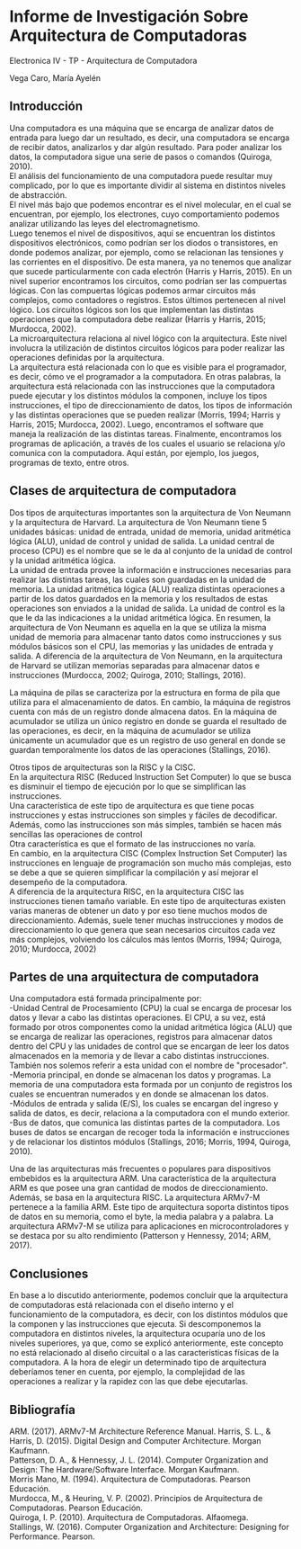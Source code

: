 # Informe de Investigación Sobre Arquitectura de Computadoras

Electronica IV - TP - Arquitectura de Computadora

Vega Caro, María Ayelén


## Introducción

Una computadora es una máquina que se encarga de analizar datos de entrada para luego dar un resultado, es decir, una computadora se encarga de recibir datos, analizarlos y dar algún resultado. Para poder analizar los datos, la computadora sigue una serie de pasos o comandos (Quiroga, 2010).  
El análisis del funcionamiento de una computadora puede resultar muy complicado, por lo que es importante dividir al sistema en distintos niveles de abstracción.   
El nivel más bajo que podemos encontrar es el nivel molecular, en el cual se encuentran, por ejemplo, los electrones, cuyo comportamiento podemos analizar utilizando las leyes del electromagnetismo.  
Luego tenemos el nivel de dispositivos, aquí se encuentran los distintos dispositivos electrónicos, como podrían ser los diodos o transistores, en donde podemos analizar, por ejemplo, como se relacionan las tensiones y las corrientes en el dispositivo. De esta manera, ya no tenemos que analizar que sucede particularmente con cada electrón (Harris y Harris, 2015).
En un nivel superior encontramos los circuitos, como podrían ser las compuertas lógicas. Con las compuertas lógicas podemos armar circuitos más complejos, como contadores o registros. Estos últimos pertenecen al nivel lógico. Los circuitos lógicos son los que implementan las distintas operaciones que la computadora debe realizar (Harris y Harris, 2015; Murdocca, 2002).     
La microarquitectura relaciona al nivel lógico con la arquitectura. Este nivel involucra la utilización de distintos circuitos lógicos para poder realizar las operaciones definidas por la arquitectura.    
La arquitectura está relacionada con lo que es visible para el programador, es decir, cómo ve el programador a la computadora. En otras palabras, la arquitectura está relacionada con las instrucciones que la computadora puede ejecutar y los distintos módulos la componen, incluye los tipos instrucciones, el tipo de direccionamiento de datos, los tipos de información y las distintas operaciones que se pueden realizar (Morris, 1994; Harris y Harris, 2015; Murdocca, 2002).
Luego, encontramos el software que maneja la realización de las distintas tareas. Finalmente, encontramos los programas de aplicación, a través de los cuales el usuario se relaciona y/o comunica con la computadora. Aquí están, por ejemplo, los juegos, programas de texto, entre otros.    

## Clases de arquitectura de computadora

Dos tipos de arquitecturas importantes son la arquitectura de Von Neumann y la arquitectura de Harvard.
La arquitectura de Von Neumann tiene 5 unidades básicas: unidad de entrada, unidad de memoria, unidad aritmética lógica (ALU), unidad de control y unidad de salida. La unidad central de proceso (CPU) es el nombre que se le da al conjunto de la unidad de control y la unidad aritmética lógica.     
La unidad de entrada provee la información e instrucciones necesarias para realizar las distintas tareas, las cuales son guardadas en la unidad de memoria. La unidad aritmética lógica (ALU) realiza distintas operaciones a partir de los datos guardados en la memoria y los resultados de estas operaciones son enviados a la unidad de salida. La unidad de control es la que le da las indicaciones a la unidad aritmética lógica.
En resumen, la arquitectura de Von Neumann es aquella en la que se utiliza la misma unidad de memoria para almacenar tanto datos como instrucciones y sus módulos básicos son el CPU, las memorias y las unidades de entrada y salida. 
A diferencia de la arquitectura de Von Neumann, en la arquitectura de Harvard se utilizan memorias separadas para almacenar datos e instrucciones (Murdocca, 2002; Quiroga, 2010; Stallings, 2016).  

La máquina de pilas se caracteriza por la estructura en forma de pila que utiliza para el almacenamiento de datos. En cambio, la máquina de registros cuenta con más de un registro donde almacena datos. En la máquina de acumulador se utiliza un único registro en donde se guarda el resultado de las operaciones, es decir, en la máquina de acumulador se utiliza únicamente un acumulador que es un registro de uso general en donde se guardan temporalmente los datos de las operaciones (Stallings, 2016).

Otros tipos de arquitecturas son la RISC y la CISC.  
En la arquitectura RISC (Reduced Instruction Set Computer) lo que se busca es disminuir el tiempo de ejecución por lo que se simplifican las instrucciones.     
Una característica de este tipo de arquitectura es que tiene pocas instrucciones y estas instrucciones son simples y fáciles de decodificar. Además, como las instrucciones son más simples, también se hacen más sencillas las operaciones de control  
Otra característica es que el formato de las instrucciones no varía.    
En cambio, en la arquitectura CISC (Complex Instruction Set Computer) las instrucciones en lenguaje de programación son mucho más complejas, esto se debe a que se quieren simplificar la compilación y así mejorar el desempeño de la computadora.     
A diferencia de la arquitectura RISC, en la arquitectura CISC las instrucciones tienen tamaño variable. 
En este tipo de arquitecturas existen varias maneras de obtener un dato y por eso tiene muchos modos de direccionamiento. Además, suele tener muchas instrucciones y modos de direccionamiento lo que genera que sean necesarios circuitos cada vez más complejos, volviendo los cálculos más lentos (Morris, 1994; Quiroga, 2010; Murdocca, 2002)    


## Partes de una arquitectura de computadora

Una computadora está formada principalmente por:    
-Unidad Central de Procesamiento (CPU) la cual se encarga de procesar los datos y llevar a cabo las distintas operaciones. El CPU, a su vez, está formado por otros componentes como la unidad aritmética lógica (ALU) que se encarga de realizar las operaciones, registros para almacenar datos dentro del CPU y las unidades de control que se encargan de leer los datos almacenados en la memoria y de llevar a cabo distintas instrucciones. También nos solemos referir a esta unidad con el nombre de "procesador".
-Memoria principal, en donde se almacenan los datos y programas. La memoria de una computadora esta formada por un conjunto de registros los cuales se encuentran numerados y en donde se almacenan los datos.  
-Módulos de entrada y salida (E/S), los cuales se encargan del ingreso y salida de datos, es decir, relaciona a la computadora con el mundo exterior.   
-Bus de datos, que comunica las distintas partes de la computadora. Los buses de datos se encargan de recoger toda la información e instrucciones y de relacionar los distintos módulos (Stallings, 2016; Morris, 1994, Quiroga, 2010).

Una de las arquitecturas más frecuentes o populares para dispositivos embebidos es la arquitectura ARM. Una característica de la arquitectura ARM es que posee una gran cantidad de modos de direccionamiento. Además, se basa en la arquitectura RISC. 
La arquitectura ARMv7-M pertenece a la familia ARM. Este tipo de arquitectura soporta distintos tipos de datos en su memoria, como el byte, la media palabra y a palabra. La arquitectura ARMv7-M se utiliza para aplicaciones en microcontroladores y se destaca por su alto rendimiento (Patterson y Hennessy, 2014; ARM, 2017).  

## Conclusiones

En base a lo discutido anteriormente, podemos concluir que la arquitectura de computadoras está relacionada con el diseño interno y el funcionamiento de la computadora, es decir, con los distintos módulos que la componen y las instrucciones que ejecuta. Si descomponemos la computadora en distintos niveles, la arquitectura ocuparía uno de los niveles superiores, ya que, como se explicó anteriormente, este concepto no está relacionado al diseño circuital o a las características físicas de la computadora.
A la hora de elegir un determinado tipo de arquitectura deberíamos tener en cuenta, por ejemplo, la complejidad de las operaciones a realizar y la rapidez con las que debe ejecutarlas.    


## Bibliografía

ARM. (2017). ARMv7-M Architecture Reference Manual. 
Harris, S. L., & Harris, D. (2015). Digital Design and Computer Architecture. Morgan Kaufmann.    
Patterson, D. A., & Hennessy, J. L. (2014). Computer Organization and Design: The Hardware/Software Interface. Morgan Kaufmann.    
Morris Mano, M. (1994). Arquitectura de Computadoras. Pearson Educación.    
Murdocca, M., & Heuring, V. P. (2002). Principios de Arquitectura de Computadoras. Pearson Educación.   
Quiroga, I. P. (2010). Arquitectura de Computadoras. Alfaomega.     
Stallings, W. (2016). Computer Organization and Architecture: Designing for Performance. Pearson.  
